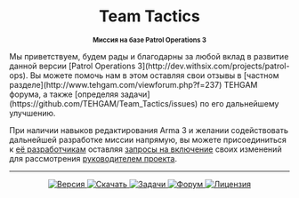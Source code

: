 <h1 align="center">Team Tactics</h1>
<p align="center"><sup><strong>Миссия на базе Patrol Operations 3</strong></sup></p>
Мы приветствуем, будем рады и благодарны за любой вклад в развитие данной версии [Patrol Operations 3](http://dev.withsix.com/projects/patrol-ops). Вы можете помочь нам в этом оставляя свои отзывы в [частном разделе](http://www.tehgam.com/viewforum.php?f=237) TEHGAM форума, а также [определяя задачи](https://github.com/TEHGAM/Team_Tactics/issues) по его дальнейшему улучшению.

При наличии навыков редактирования Arma 3 и желании содействовать дальнейшей разработке миссии напрямую, вы можете присоединиться к [её разработчикам](https://github.com/TEHGAM/Team_Tactics/graphs/contributors) оставляя [запросы на включение](https://github.com/TEHGAM/Team_Tactics/pulls?q=is%3Apr+is%3Aclosed) своих изменений для рассмотрения [руководителем проекта](https://github.com/AlNazir).

<hr />
<p align="center">
  <a href="http://dev.withsix.com/versions/1552">
    <img src="http://img.shields.io/badge/Версия-3.1-blue.svg?style=flat"
         alt="Версия" />
  </a>
  <a href="http://www.armaholic.com/page.php?id=23671">
    <img src="http://img.shields.io/badge/Скачать-1_МБ-brightgreen.svg?style=flat"
         alt="Скачать" />
  </a>
  <a href="https://github.com/TEHGAM/Team_Tactics/issues">
    <img src="http://img.shields.io/github/issues-raw/TEHGAM/Team_Tactics.svg?label=Задачи&style=flat"
         alt="Задачи" />
  </a>
    <a href="http://www.tehgam.com/viewforum.php?f=237">
    <img src="https://img.shields.io/badge/TEHGAM-Форум-lightgrey.svg?style=flat"
         alt="Форум" />
  </a>
    <a href="http://creativecommons.org/licenses/by-nc-sa/3.0/deed.ru">
    <img src="http://img.shields.io/badge/Лицензия-CC-red.svg?style=flat"
         alt="Лицензия" />
  </a>
</p>
